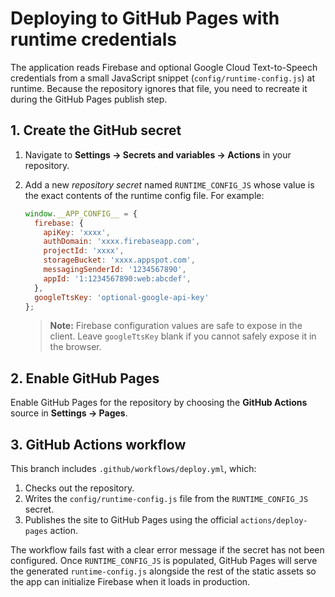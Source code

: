 # Deploying to GitHub Pages with runtime credentials

The application reads Firebase and optional Google Cloud Text-to-Speech credentials from a small JavaScript snippet (`config/runtime-config.js`) at runtime. Because the repository ignores that file, you need to recreate it during the GitHub Pages publish step.

## 1. Create the GitHub secret

1. Navigate to **Settings → Secrets and variables → Actions** in your repository.
2. Add a new *repository secret* named `RUNTIME_CONFIG_JS` whose value is the exact contents of the runtime config file. For example:
   ```js
   window.__APP_CONFIG__ = {
     firebase: {
       apiKey: 'xxxx',
       authDomain: 'xxxx.firebaseapp.com',
       projectId: 'xxxx',
       storageBucket: 'xxxx.appspot.com',
       messagingSenderId: '1234567890',
       appId: '1:1234567890:web:abcdef',
     },
     googleTtsKey: 'optional-google-api-key'
   };
   ```

   > **Note:** Firebase configuration values are safe to expose in the client. Leave `googleTtsKey` blank if you cannot safely expose it in the browser.

## 2. Enable GitHub Pages

Enable GitHub Pages for the repository by choosing the **GitHub Actions** source in **Settings → Pages**.

## 3. GitHub Actions workflow

This branch includes `.github/workflows/deploy.yml`, which:

1. Checks out the repository.
2. Writes the `config/runtime-config.js` file from the `RUNTIME_CONFIG_JS` secret.
3. Publishes the site to GitHub Pages using the official `actions/deploy-pages` action.

The workflow fails fast with a clear error message if the secret has not been configured. Once `RUNTIME_CONFIG_JS` is populated, GitHub Pages will serve the generated `runtime-config.js` alongside the rest of the static assets so the app can initialize Firebase when it loads in production.

